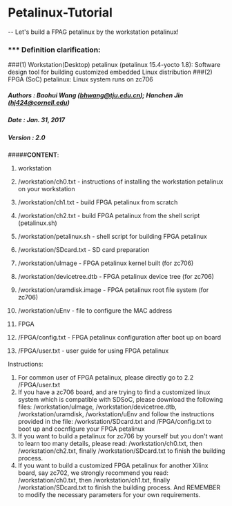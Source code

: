 # Petalinux-Tutorial
-- Let's build a FPAG petalinux by the workstation petalinux!
### *** Definition clarification:
###(1) Workstation(Desktop) petalinux (petalinux 15.4-yocto 1.8): Software design tool for building customized embedded Linux distribution
###(2) FPGA (SoC) petalinux: Linux system runs on zc706

##### Authors : Baohui Wang (bhwang@tju.edu.cn); Hanchen Jin (hj424@cornell.edu)
##### Date    : Jan. 31, 2017
##### Version : 2.0
#####**CONTENT**:
1. workstation
  1. /workstation/ch0.txt - instructions of installing the workstation petalinux on your workstation
  2. /workstation/ch1.txt - build FPGA petalinux from scratch 
  2. /workstation/ch2.txt - build FPGA petalinux from the shell script (petalinux.sh)
  3. /workstation/petalinux.sh - shell script for building FPGA petalinux
  4. /workstation/SDcard.txt - SD card preparation 
  5. /workstation/uImage - FPGA petalinux kernel built (for zc706)
  6. /workstation/devicetree.dtb - FPGA petalinux device tree (for zc706)
  7. /workstation/uramdisk.image - FPGA petalinux root file system (for zc706)
  8. /workstation/uEnv - file to configure the MAC address

2. FPGA
  1. /FPGA/config.txt - FPGA petalinux configuration after boot up on board
  2. /FPGA/user.txt - user guide for using FPGA petalinux

Instructions:
1. For common user of FPGA petalinux, please directly go to 2.2 /FPGA/user.txt
2. If you have a zc706 board, and are trying to find a customized linux system which is compatible with SDSoC, please download the following files: /workstation/uImage, /workstation/devicetree.dtb, /workstation/uramdisk, /workstation/uEnv and follow the instructions provided in the file: /workstation/SDcard.txt and /FPGA/config.txt to boot up and cocnfigure your FPGA petalinux
3. If you want to build a petalinux for zc706 by yourself but you don't want to learn too many details, please read: /workstation/ch0.txt, then /workstation/ch2.txt, finally /workstation/SDcard.txt to finish the building process.
4. If you want to build a customized FPGA petalinux for another Xilinx board, say zc702, we strongly recommend you read: /workstation/ch0.txt, then /workstation/ch1.txt, finally /workstation/SDcard.txt to finish the building process. And REMEMBER to modify the necessary parameters for your own requirements.
